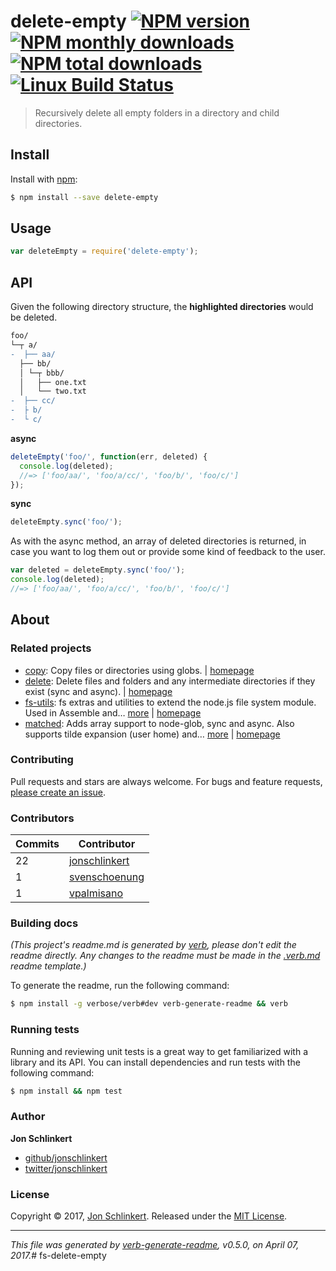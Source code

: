 # delete-empty [![NPM version](https://img.shields.io/npm/v/delete-empty.svg?style=flat)](https://www.npmjs.com/package/delete-empty) [![NPM monthly downloads](https://img.shields.io/npm/dm/delete-empty.svg?style=flat)](https://npmjs.org/package/delete-empty)  [![NPM total downloads](https://img.shields.io/npm/dt/delete-empty.svg?style=flat)](https://npmjs.org/package/delete-empty) [![Linux Build Status](https://img.shields.io/travis/jonschlinkert/delete-empty.svg?style=flat&label=Travis)](https://travis-ci.org/jonschlinkert/delete-empty)

> Recursively delete all empty folders in a directory and child directories.

## Install

Install with [npm](https://www.npmjs.com/):

```sh
$ npm install --save delete-empty
```

## Usage

```js
var deleteEmpty = require('delete-empty');
```

## API

Given the following directory structure, the **highlighted directories** would be deleted.

```diff
foo/
└─┬ a/
-  ├── aa/
  ├── bb/
  │ └─┬ bbb/
  │   ├── one.txt
  │   └── two.txt
-  ├── cc/
-  ├ b/
-  └ c/
```

**async**

```js
deleteEmpty('foo/', function(err, deleted) {
  console.log(deleted);
  //=> ['foo/aa/', 'foo/a/cc/', 'foo/b/', 'foo/c/']
});
```

**sync**

```js
deleteEmpty.sync('foo/');
```

As with the async method, an array of deleted directories is returned, in case you want to log them out or provide some kind of feedback to the user.

```js
var deleted = deleteEmpty.sync('foo/');
console.log(deleted);
//=> ['foo/aa/', 'foo/a/cc/', 'foo/b/', 'foo/c/']
```

## About

### Related projects

* [copy](https://www.npmjs.com/package/copy): Copy files or directories using globs. | [homepage](https://github.com/jonschlinkert/copy "Copy files or directories using globs.")
* [delete](https://www.npmjs.com/package/delete): Delete files and folders and any intermediate directories if they exist (sync and async). | [homepage](https://github.com/jonschlinkert/delete "Delete files and folders and any intermediate directories if they exist (sync and async).")
* [fs-utils](https://www.npmjs.com/package/fs-utils): fs extras and utilities to extend the node.js file system module. Used in Assemble and… [more](https://github.com/assemble/fs-utils) | [homepage](https://github.com/assemble/fs-utils "fs extras and utilities to extend the node.js file system module. Used in Assemble and many other projects.")
* [matched](https://www.npmjs.com/package/matched): Adds array support to node-glob, sync and async. Also supports tilde expansion (user home) and… [more](https://github.com/jonschlinkert/matched) | [homepage](https://github.com/jonschlinkert/matched "Adds array support to node-glob, sync and async. Also supports tilde expansion (user home) and resolving to global npm modules.")

### Contributing

Pull requests and stars are always welcome. For bugs and feature requests, [please create an issue](../../issues/new).

### Contributors

| **Commits** | **Contributor** | 
| --- | --- |
| 22 | [jonschlinkert](https://github.com/jonschlinkert) |
| 1 | [svenschoenung](https://github.com/svenschoenung) |
| 1 | [vpalmisano](https://github.com/vpalmisano) |

### Building docs

_(This project's readme.md is generated by [verb](https://github.com/verbose/verb-generate-readme), please don't edit the readme directly. Any changes to the readme must be made in the [.verb.md](.verb.md) readme template.)_

To generate the readme, run the following command:

```sh
$ npm install -g verbose/verb#dev verb-generate-readme && verb
```

### Running tests

Running and reviewing unit tests is a great way to get familiarized with a library and its API. You can install dependencies and run tests with the following command:

```sh
$ npm install && npm test
```

### Author

**Jon Schlinkert**

* [github/jonschlinkert](https://github.com/jonschlinkert)
* [twitter/jonschlinkert](https://twitter.com/jonschlinkert)

### License

Copyright © 2017, [Jon Schlinkert](https://github.com/jonschlinkert).
Released under the [MIT License](LICENSE).

***

_This file was generated by [verb-generate-readme](https://github.com/verbose/verb-generate-readme), v0.5.0, on April 07, 2017._# fs-delete-empty
